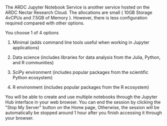 The ARDC Jupyter Notebook Service is another service hosted on the ARDC Nectar Research Cloud. The allocations are small ( 10GB Storage 4vCPUs and 7.5GB of Memory ). However, there is less configuration required compared with other options.

 You choose 1 of 4 options 

1. Minimal (adds command line tools useful when working in Jupyter applications)

2. Data science (includes libraries for data analysis from the Julia, Python, and R communities)

3. SciPy environment (includes popular packages from the scientific Python ecosystem)

4. R environment (includes popular packages from the R ecosystem)

You will be able to create and use multiple notebooks through the Jupyter Hub interface in your web browser. You can end the session by clicking the "Stop My Server" button on the Home page, Otherwise, the session will be automatically be stopped around 1 hour after you finish accessing it through your browser. 
   
